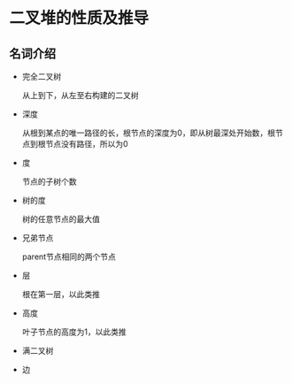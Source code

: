 # 二叉堆的性质及推导

## 名词介绍

- 完全二叉树

  从上到下，从左至右构建的二叉树

- 深度

  从根到某点的唯一路径的长，根节点的深度为0，即从树最深处开始数，根节点到根节点没有路径，所以为0

- 度

  节点的子树个数

- 树的度

  树的任意节点的最大值

- 兄弟节点

  parent节点相同的两个节点

- 层

  根在第一层，以此类推

- 高度

  叶子节点的高度为1，以此类推

- 满二叉树

  

- 边